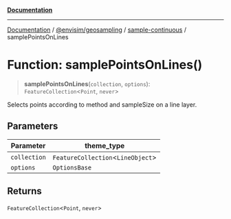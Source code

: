 [**Documentation**](../../../../README.md)

---

[Documentation](../../../../README.md) / [@envisim/geosampling](../../README.md) / [sample-continuous](../README.md) / samplePointsOnLines

# Function: samplePointsOnLines()

> **samplePointsOnLines**(`collection`, `options`): `FeatureCollection`\<`Point`, `never`\>

Selects points according to method and sampleSize on a line layer.

## Parameters

| Parameter    | theme_type                          |
| ------------ | ----------------------------------- |
| `collection` | `FeatureCollection`\<`LineObject`\> |
| `options`    | `OptionsBase`                       |

## Returns

`FeatureCollection`\<`Point`, `never`\>
